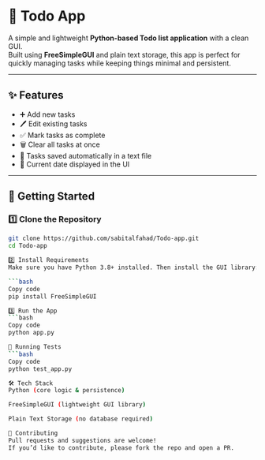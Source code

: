 # 📝 Todo App

A simple and lightweight **Python-based Todo list application** with a clean GUI.  
Built using **FreeSimpleGUI** and plain text storage, this app is perfect for quickly managing tasks while keeping things minimal and persistent.

---

## ✨ Features

- ➕ Add new tasks  
- 🖊️ Edit existing tasks  
- ✅ Mark tasks as complete  
- 🗑️ Clear all tasks at once  
- 💾 Tasks saved automatically in a text file  
- 📅 Current date displayed in the UI  

---

## 🚀 Getting Started

### 1️⃣ Clone the Repository
```bash
git clone https://github.com/sabitalfahad/Todo-app.git
cd Todo-app

2️⃣ Install Requirements
Make sure you have Python 3.8+ installed. Then install the GUI library:

```bash
Copy code
pip install FreeSimpleGUI

3️⃣ Run the App
```bash
Copy code
python app.py

🧪 Running Tests
```bash
Copy code
python test_app.py

🛠️ Tech Stack
Python (core logic & persistence)

FreeSimpleGUI (lightweight GUI library)

Plain Text Storage (no database required)

🤝 Contributing
Pull requests and suggestions are welcome!
If you’d like to contribute, please fork the repo and open a PR.


